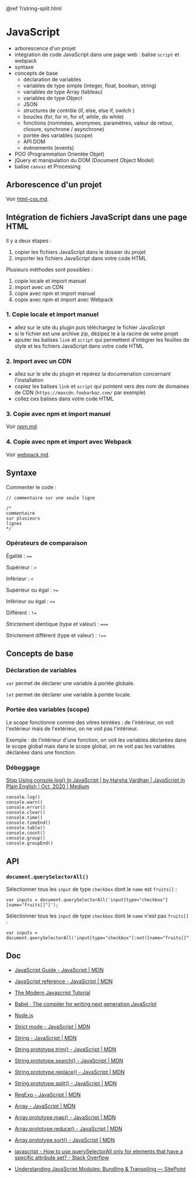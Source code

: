 @ref ?/string-split.html

# JavaScript

- arborescence d'un projet
- intégration de code JavaScript dans une page web : balise `script` et webpack
- syntaxe
- concepts de base
  - déclaration de variables
  - variables de type simple (integer, float, boolean, string)
  - variables de type Array (tableau)
  - variables de type Object
  - JSON
  - structures de contrôle (if, else, else if, switch )
  - boucles (for, for in, for of, while, do while)
  - fonctions (nommées, anonymes, paramètres, valeur de retour, closure, synchrone / asynchrone)
  - portée des variables (scope)
  - API DOM
  - évènements (events)
- POO (Programmation Orientée Objet)
- jQuery et manipulation du DOM (Document Object Model)
- balise `canvas` et Processing

## Arborescence d'un projet

Voir [html-css.md](html-css.md).

## Intégration de fichiers JavaScript dans une page HTML

Il y a deux étapes :

1. copier les fichiers JavaScript dans le dossier du projet
2. importer les fichiers JavaScript dans votre code HTML

Plusieurs méthodes sont possibles :

1. copie locale et import manuel
2. import avec un CDN
3. copie avec npm et import manuel
4. copie avec npm et import avec Webpack

### 1. Copie locale et import manuel

- allez sur le site du plugin puis téléchargez le fichier JavaScript
- si le fichier est une archive zip, dézipez le à la racine de votre projet
- ajouter les balises `link` et `script` qui permettent d'intégrer les feuilles de style et les fichiers JavaScript dans votre code HTML

### 2. Import avec un CDN

- allez sur le site du plugin et repérez la documenation concernant l'installation
- copiez les balises `link` et `script` qui pointent vers des nom de domaines de CDN (`https://maxcdn.foobarbaz.com/` par exemple)
- collez ces balises dans votre code HTML

### 3. Copie avec npm et import manuel

Voir [npm.md](npm.md).

### 4. Copie avec npm et import avec Webpack

Voir [webpack.md](webpack.md).

## Syntaxe

Commenter le code :

    // commentaire sur une seule ligne

    /*
    commentaire
    sur plusieurs
    lignes
    */

### Opérateurs de comparaison

Égalité : `==`

Supérieur : `>`

Inférieur : `<`

Supérieur ou égal : `>=`

Inférieur ou égal : `<=`

Différent : `!=`

Strictement identique (type et valeur) : `===`

Strictement différent (type et valeur) : `!==`

## Concepts de base

### Déclaration de variables

`var` permet de déclarer une variable à portée globale.

`let` permet de déclarer une variable à portée locale.

### Portée des variables (scope)

Le scope fonctionne comme des vitres teintées : de l'intérieur, on voit l'extérieur mais de l'extérieur, on ne voit pas l'intérieur.

Exemple : de l'intérieur d'une fonction, on voit les variables déclarées dans le scope global mais dans le scope global, on ne voit pas les variables déclarées dans une fonction.

### Déboggage

[Stop Using console.log() In JavaScript | by Harsha Vardhan | JavaScript In Plain English | Oct, 2020 | Medium](https://medium.com/javascript-in-plain-english/stop-using-console-log-in-javascript-d29d6c24dc26)

    console.log()
    console.warn()
    console.error()
    console.clear()
    console.time()
    console.timeEnd()
    console.table()
    console.count()
    console.group()
    console.groupEnd()

## API

### `document.querySelectorAll()`

Sélectionner tous les `input` de type `checkbox` dont le `name` est `fruits[]` :

    var inputs = document.querySelectorAll('input[type="checkbox"][name="fruits[]"]');

Sélectionner tous les `input` de type `checkbox` dont le `name` n'est pas `fruits[]` :

    var inputs = document.querySelectorAll('input[type="checkbox"]:not([name="fruits[]"])');

## Doc

- [JavaScript Guide - JavaScript | MDN](https://developer.mozilla.org/en-US/docs/Web/JavaScript/Guide)
- [JavaScript reference - JavaScript | MDN](https://developer.mozilla.org/en-US/docs/Web/JavaScript/Reference)
- [The Modern Javascript Tutorial](http://javascript.info/)
- [Babel · The compiler for writing next generation JavaScript](https://babeljs.io/)
- [Node.js](https://nodejs.org/en/)
- [Strict mode - JavaScript | MDN](https://developer.mozilla.org/en-US/docs/Web/JavaScript/Reference/Strict_mode)

- [String - JavaScript | MDN](https://developer.mozilla.org/en-US/docs/Web/JavaScript/Reference/Global_Objects/String)
- [String.prototype.trim() - JavaScript | MDN](https://developer.mozilla.org/en-US/docs/Web/JavaScript/Reference/Global_Objects/String/Trim)
- [String.prototype.search() - JavaScript | MDN](https://developer.mozilla.org/en-US/docs/Web/JavaScript/Reference/Global_Objects/String/search)
- [String.prototype.replace() - JavaScript | MDN](https://developer.mozilla.org/en-US/docs/Web/JavaScript/Reference/Global_Objects/String/replace)
- [String.prototype.split() - JavaScript | MDN](https://developer.mozilla.org/en-US/docs/Web/JavaScript/Reference/Global_Objects/String/split)
- [RegExp - JavaScript | MDN](https://developer.mozilla.org/en-US/docs/Web/JavaScript/Reference/Global_Objects/RegExp)
- [Array - JavaScript | MDN](https://developer.mozilla.org/en-US/docs/Web/JavaScript/Reference/Global_Objects/Array)
- [Array.prototype.map() - JavaScript | MDN](https://developer.mozilla.org/en-US/docs/Web/JavaScript/Reference/Global_Objects/Array/map)
- [Array.prototype.reduce() - JavaScript | MDN](https://developer.mozilla.org/en-US/docs/Web/JavaScript/Reference/Global_Objects/Array/Reduce)
- [Array.prototype.sort() - JavaScript | MDN](https://developer.mozilla.org/en-US/docs/Web/JavaScript/Reference/Global_Objects/Array/sort)

- [javascript - How to use querySelectorAll only for elements that have a specific attribute set? - Stack Overflow](https://stackoverflow.com/questions/10777684/how-to-use-queryselectorall-only-for-elements-that-have-a-specific-attribute-set)

- [Understanding JavaScript Modules: Bundling & Transpiling — SitePoint](https://www.sitepoint.com/javascript-modules-bundling-transpiling/)
